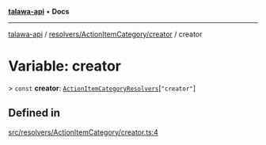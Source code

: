 [**talawa-api**](../../../../README.md) • **Docs**

***

[talawa-api](../../../../modules.md) / [resolvers/ActionItemCategory/creator](../README.md) / creator

# Variable: creator

\> `const` **creator**: [`ActionItemCategoryResolvers`](../../../../types/generatedGraphQLTypes/type-aliases/ActionItemCategoryResolvers.md)\[`"creator"`\]

## Defined in

[src/resolvers/ActionItemCategory/creator.ts:4](https://github.com/PalisadoesFoundation/talawa-api/blob/2f8fb6988cd34004fbbf76550c8eef691b861a19/src/resolvers/ActionItemCategory/creator.ts#L4)
